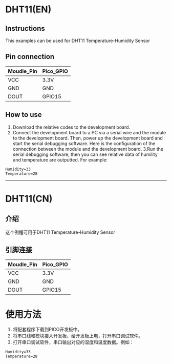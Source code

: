 # DHT11(EN)
## Instructions
This examples can be used for DHT11 Temperature-Humidity Sensor
## Pin connection
Moudle_Pin | Pico_GPIO
---|---
VCC | 3.3V
GND | GND
DOUT | GPIO15
## How to use
1. Download the relative codes to the development board.
2. Connect the development board to a PC via a serial wire and the
module to the development board. Then, power up the development
board and start the serial debugging software.
Here is the configuration of the connection between the module and the
development board.
3.Run the serial debugging software, then you can see relative data of humility and temperature are outputted. For example:
```
Humidity=33
Temperature=28
```

---

# DHT11(CN)
## 介绍
这个例程可用于DHT11 Temperature-Humidity Sensor

## 引脚连接
Moudle_Pin | Pico_GPIO
---|---
VCC | 3.3V
GND | GND
DOUT | GPIO15
# 使用方法
1. 将配套程序下载到PICO开发板中。
2. 将串口线和模块接入开发板，给开发板上电，打开串口调试软件。
3. 打开串口调试软件，串口输出对应的湿度和温度数据。例如：

```
Humidity=33
Temperature=28
```


